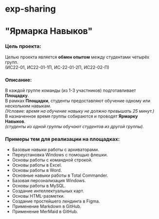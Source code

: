 # exp-sharing
# "Ярмарка Навыков"

### Цель проекта:
Целью проекта является **обмен опытом** между студентами четырёх групп. 
</br> (ИС22-01, ИС22-01-1П, ИС-22-01-2П, ИС22-02-П)

### Описание:
В каждой группе команды (из 1-3 участников) подготавливает **Площадку**. 
</br> В рамках **Площадки**, студенты предоставляют обучение одному или нескольким навыкам.
</br> <i> (Условие: время на обучение навыку не должно превышать 25 минут.) </i>
</br> В назначенное время группы собираются и проводят **Ярмарку Навыков**. 
</br> <i>(студенты из одной группы обучают студентов из другой группы).</i>

### Примеры тем для реализации на площадках:
- Базовые навыки работы с архиваторами.
- Переустановка Windows с помощью флешки.
- Основы работы с командной строкой.
- Основы работы в Excel.
- Основы работы в Word.
- Основные навыки работы в Total Commander.
- Базовая персонализация Windows.
- Основы работы в MySQL.
- Создание интеллектуальных карт.
- Основы HTML-разметки.
- Создание простейшего лендинга в Figma.
- Применение Markdown в GitHub.
- Применение MerMaid в GitHub.
